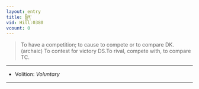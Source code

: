 ```yaml
---
layout: entry
title: སྒྲིན་
vid: Hill:0380
vcount: 0
---
```

> To have a competition; to cause to compete or to compare DK\. (archaic) To contest for victory DS\.To rival, compete with, to compare TC\.

---
* Volition: _Voluntary_

---


